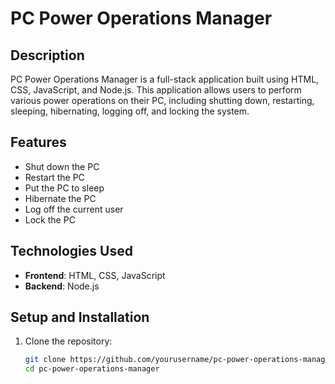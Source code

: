 # PC Power Operations Manager

## Description
PC Power Operations Manager is a full-stack application built using HTML, CSS, JavaScript, and Node.js. This application allows users to perform various power operations on their PC, including shutting down, restarting, sleeping, hibernating, logging off, and locking the system.

## Features
- Shut down the PC
- Restart the PC
- Put the PC to sleep
- Hibernate the PC
- Log off the current user
- Lock the PC

## Technologies Used
- **Frontend**: HTML, CSS, JavaScript
- **Backend**: Node.js

## Setup and Installation
1. Clone the repository:
   ```bash
   git clone https://github.com/yourusername/pc-power-operations-manager.git
   cd pc-power-operations-manager
